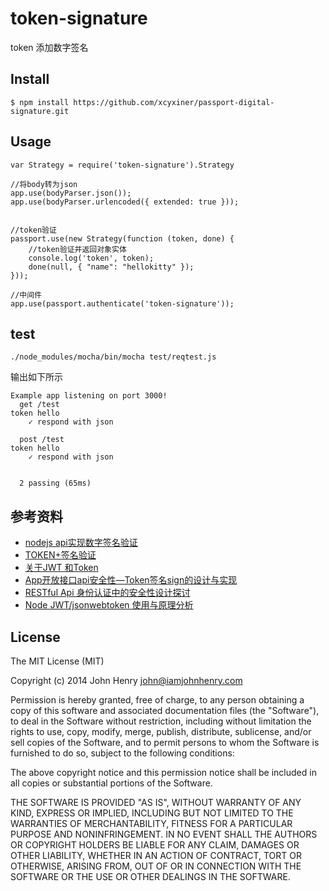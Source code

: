 # token-signature
token 添加数字签名

## Install

    $ npm install https://github.com/xcyxiner/passport-digital-signature.git

## Usage

```
var Strategy = require('token-signature').Strategy

//将body转为json
app.use(bodyParser.json());
app.use(bodyParser.urlencoded({ extended: true }));


//token验证
passport.use(new Strategy(function (token, done) {
    //token验证并返回对象实体
    console.log('token', token);
    done(null, { "name": "hellokitty" });
}));

//中间件
app.use(passport.authenticate('token-signature'));
```

## test

```
./node_modules/mocha/bin/mocha test/reqtest.js
```

输出如下所示

```
Example app listening on port 3000!
  get /test
token hello
    ✓ respond with json

  post /test
token hello
    ✓ respond with json


  2 passing (65ms)
```

## 参考资料

* [nodejs api实现数字签名验证](http://www.icafebolger.com/nodejs/nodeapipassportdigital.html)
* [TOKEN+签名验证](https://www.cnblogs.com/Leo_wl/p/5982927.html)
* [关于JWT 和Token](https://blog.csdn.net/hzlnice/article/details/80906465)
* [App开放接口api安全性—Token签名sign的设计与实现](https://www.cnblogs.com/softidea/p/5836967.html)
* [RESTful Api 身份认证中的安全性设计探讨](https://mengkang.net/625.html)
* [Node JWT/jsonwebtoken 使用与原理分析](https://www.jianshu.com/p/a7882080c541)

## License

The MIT License (MIT)

Copyright (c) 2014 John Henry john@iamjohnhenry.com

Permission is hereby granted, free of charge, to any person obtaining a copy
of this software and associated documentation files (the "Software"), to deal
in the Software without restriction, including without limitation the rights
to use, copy, modify, merge, publish, distribute, sublicense, and/or sell
copies of the Software, and to permit persons to whom the Software is
furnished to do so, subject to the following conditions:

The above copyright notice and this permission notice shall be included in
all copies or substantial portions of the Software.

THE SOFTWARE IS PROVIDED "AS IS", WITHOUT WARRANTY OF ANY KIND, EXPRESS OR
IMPLIED, INCLUDING BUT NOT LIMITED TO THE WARRANTIES OF MERCHANTABILITY,
FITNESS FOR A PARTICULAR PURPOSE AND NONINFRINGEMENT. IN NO EVENT SHALL THE
AUTHORS OR COPYRIGHT HOLDERS BE LIABLE FOR ANY CLAIM, DAMAGES OR OTHER
LIABILITY, WHETHER IN AN ACTION OF CONTRACT, TORT OR OTHERWISE, ARISING FROM,
OUT OF OR IN CONNECTION WITH THE SOFTWARE OR THE USE OR OTHER DEALINGS IN
THE SOFTWARE.
